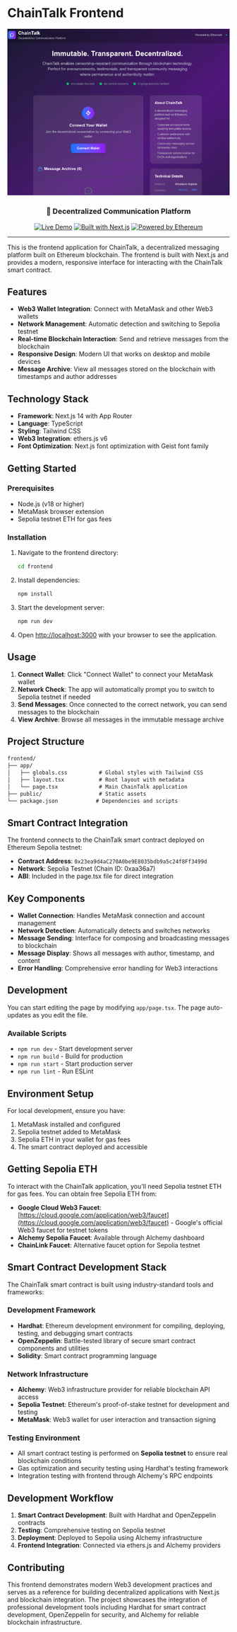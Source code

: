 # ChainTalk Frontend

<div align="center">

![ChainTalk Homepage](./git_readme_images/homepage_image.png)

<h3>🔗 Decentralized Communication Platform</h3>

[![Live Demo](https://img.shields.io/badge/🌐_Live_Demo-chaintalk.vercel.app-blue?style=for-the-badge)](https://chaintalk.vercel.app)
[![Built with Next.js](https://img.shields.io/badge/Built_with-Next.js-black?style=for-the-badge&logo=next.js)](https://nextjs.org)
[![Powered by Ethereum](https://img.shields.io/badge/Powered_by-Ethereum-627EEA?style=for-the-badge&logo=ethereum)](https://ethereum.org)

---

</div>

This is the frontend application for ChainTalk, a decentralized messaging platform built on Ethereum blockchain. The frontend is built with Next.js and provides a modern, responsive interface for interacting with the ChainTalk smart contract.

## Features

- **Web3 Wallet Integration**: Connect with MetaMask and other Web3 wallets
- **Network Management**: Automatic detection and switching to Sepolia testnet
- **Real-time Blockchain Interaction**: Send and retrieve messages from the blockchain
- **Responsive Design**: Modern UI that works on desktop and mobile devices
- **Message Archive**: View all messages stored on the blockchain with timestamps and author addresses

## Technology Stack

- **Framework**: Next.js 14 with App Router
- **Language**: TypeScript
- **Styling**: Tailwind CSS
- **Web3 Integration**: ethers.js v6
- **Font Optimization**: Next.js font optimization with Geist font family

## Getting Started

### Prerequisites

- Node.js (v18 or higher)
- MetaMask browser extension
- Sepolia testnet ETH for gas fees

### Installation

1. Navigate to the frontend directory:
   ```bash
   cd frontend
   ```

2. Install dependencies:
   ```bash
   npm install
   ```

3. Start the development server:
   ```bash
   npm run dev
   ```

4. Open [http://localhost:3000](http://localhost:3000) with your browser to see the application.

## Usage

1. **Connect Wallet**: Click "Connect Wallet" to connect your MetaMask wallet
2. **Network Check**: The app will automatically prompt you to switch to Sepolia testnet if needed
3. **Send Messages**: Once connected to the correct network, you can send messages to the blockchain
4. **View Archive**: Browse all messages in the immutable message archive

## Project Structure

```
frontend/
├── app/
│   ├── globals.css          # Global styles with Tailwind CSS
│   ├── layout.tsx           # Root layout with metadata
│   └── page.tsx             # Main ChainTalk application
├── public/                  # Static assets
└── package.json            # Dependencies and scripts
```

## Smart Contract Integration

The frontend connects to the ChainTalk smart contract deployed on Ethereum Sepolia testnet:

- **Contract Address**: `0x23ea9d4aC270A0be9E8035bdb9a5c24f8Ff3499d`
- **Network**: Sepolia Testnet (Chain ID: 0xaa36a7)
- **ABI**: Included in the page.tsx file for direct integration

## Key Components

- **Wallet Connection**: Handles MetaMask connection and account management
- **Network Detection**: Automatically detects and switches networks
- **Message Sending**: Interface for composing and broadcasting messages to blockchain
- **Message Display**: Shows all messages with author, timestamp, and content
- **Error Handling**: Comprehensive error handling for Web3 interactions

## Development

You can start editing the page by modifying `app/page.tsx`. The page auto-updates as you edit the file.

### Available Scripts

- `npm run dev` - Start development server
- `npm run build` - Build for production
- `npm run start` - Start production server
- `npm run lint` - Run ESLint

## Environment Setup

For local development, ensure you have:

1. MetaMask installed and configured
2. Sepolia testnet added to MetaMask
3. Sepolia ETH in your wallet for gas fees
4. The smart contract deployed and accessible

## Getting Sepolia ETH

To interact with the ChainTalk application, you'll need Sepolia testnet ETH for gas fees. You can obtain free Sepolia ETH from:

- **Google Cloud Web3 Faucet**: [https://cloud.google.com/application/web3/faucet](https://cloud.google.com/application/web3/faucet) - Google's official Web3 faucet for testnet tokens
- **Alchemy Sepolia Faucet**: Available through Alchemy dashboard
- **ChainLink Faucet**: Alternative faucet option for Sepolia testnet

## Smart Contract Development Stack

The ChainTalk smart contract is built using industry-standard tools and frameworks:

### Development Framework
- **Hardhat**: Ethereum development environment for compiling, deploying, testing, and debugging smart contracts
- **OpenZeppelin**: Battle-tested library of secure smart contract components and utilities
- **Solidity**: Smart contract programming language

### Network Infrastructure
- **Alchemy**: Web3 infrastructure provider for reliable blockchain API access
- **Sepolia Testnet**: Ethereum's proof-of-stake testnet for development and testing
- **MetaMask**: Web3 wallet for user interaction and transaction signing

### Testing Environment
- All smart contract testing is performed on **Sepolia testnet** to ensure real blockchain conditions
- Gas optimization and security testing using Hardhat's testing framework
- Integration testing with frontend through Alchemy's RPC endpoints

## Development Workflow

1. **Smart Contract Development**: Built with Hardhat and OpenZeppelin contracts
2. **Testing**: Comprehensive testing on Sepolia testnet
3. **Deployment**: Deployed to Sepolia using Alchemy infrastructure
4. **Frontend Integration**: Connected via ethers.js and Alchemy providers


## Contributing

This frontend demonstrates modern Web3 development practices and serves as a reference for building decentralized applications with Next.js and blockchain integration. The project showcases the integration of professional development tools including Hardhat for smart contract development, OpenZeppelin for security, and Alchemy for reliable blockchain infrastructure.

